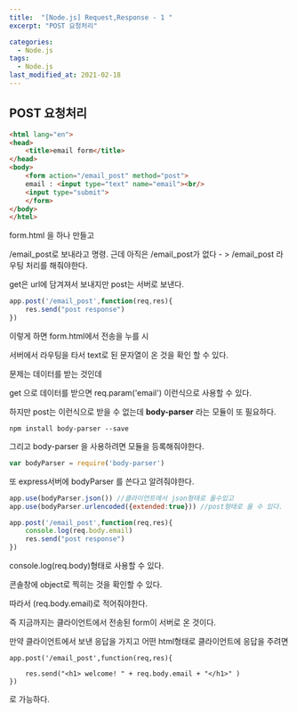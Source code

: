 ```yaml
---
title:  "[Node.js] Request,Response - 1 "
excerpt: "POST 요청처리"

categories:
  - Node.js
tags:
  - Node.js
last_modified_at: 2021-02-18
---
```

## POST 요청처리

```html
<html lang="en">
<head>
    <title>email form</title>
</head>
<body>
    <form action="/email_post" method="post">
    email : <input type="text" name="email"><br/>
    <input type="submit">
    </form>
</body>
</html>
```

form.html 을 하나 만들고 

/email_post로 보내라고 명령.  근데 아직은 /email_post가 없다 - > /email_post 라우팅 처리를 해줘야한다.

get은 url에 담겨져서 보내지만 post는 서버로 보낸다.





```javascript
app.post('/email_post',function(req,res){
    res.send("post response")
}) 
```

이렇게 하면 form.html에서 전송을 누를 시 

서버에서 라우팅을 타서 text로 된 문자열이 온 것을 확인 할 수 있다. 

문제는 데이터를 받는 것인데

get 으로 데이터를 받으면 req.param('email') 이런식으로 사용할 수 있다.

하지만 post는 이런식으로 받을 수 없는데 **body-parser** 라는 모듈이 또 필요하다.

```
npm install body-parser --save
```





그리고 body-parser 을 사용하려면 모듈을 등록해줘야한다. 

```javascript
var bodyParser = require('body-parser')
```



또 express서버에 bodyParser 를 쓴다고 알려줘야한다.

```javascript
app.use(bodyParser.json()) //클라이언트에서 json형태로 올수있고
app.use(bodyParser.urlencoded({extended:true})) //post형태로 올 수 있다.
```





```javascript
app.post('/email_post',function(req,res){
    console.log(req.body.email)
    res.send("post response")
})
```

console.log(req.body)형태로 사용할 수 있다.

콘솔창에 object로 찍히는 것을 확인할 수 있다. 

따라서 (req.body.email)로 적어줘야한다. 





즉 지금까지는 클라이언트에서 전송된 form이 서버로 온 것이다. 

만약 클라이언트에서 보낸 응답을 가지고 어떤 html형태로 클라이언트에 응답을 주려면

```
app.post('/email_post',function(req,res){

    res.send("<h1> welcome! " + req.body.email + "</h1>" )
})
```

로 가능하다.

